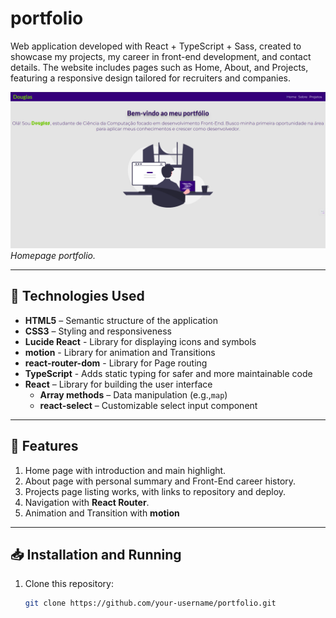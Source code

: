 
# portfolio 

Web application developed with React + TypeScript + Sass, created to showcase my projects, my career in front-end development, and contact details.
The website includes pages such as Home, About, and Projects, featuring a responsive design tailored for recruiters and companies.

![Project Screenshot](src/assets/Screenshot_project.png)  
*Homepage portfolio.*

---

## 🧩 Technologies Used

- **HTML5** – Semantic structure of the application  
- **CSS3** – Styling and responsiveness  
- **Lucide React** - Library for displaying icons and symbols
- **motion** - Library for animation and Transitions
- **react-router-dom** - Library for Page routing
- **TypeScript** - Adds static typing for safer and more maintainable code
- **React** – Library for building the user interface  
  - **Array methods** – Data manipulation (e.g.,`map`)  
  - **react-select** – Customizable select input component

---

## 🚀 Features

 1. Home page with introduction and main highlight. 
 2. About page with personal summary and Front-End career history.
 3. Projects page listing works, with links to repository and deploy.
 4. Navigation with **React Router**.
 5. Animation and Transition with **motion**

---

## 📥 Installation and Running

1. Clone this repository:
   ```bash
   git clone https://github.com/your-username/portfolio.git

